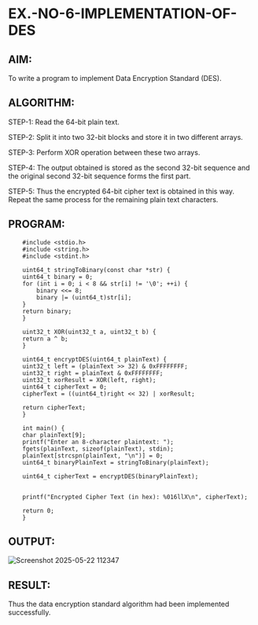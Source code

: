 # EX.-NO-6-IMPLEMENTATION-OF-DES

## AIM:
  To write a program to implement Data Encryption Standard (DES).

## ALGORITHM:

  STEP-1: Read the 64-bit plain text.
  
  STEP-2: Split it into two 32-bit blocks and store it in two different arrays.
  
  STEP-3: Perform XOR operation between these two arrays.
  
  STEP-4: The output obtained is stored as the second 32-bit sequence and the original second 32-bit sequence forms the first part.
  
  STEP-5: Thus the encrypted 64-bit cipher text is obtained in this way. Repeat the same process for the remaining plain text characters.
  
## PROGRAM:
```
    #include <stdio.h>
    #include <string.h>
    #include <stdint.h>

    uint64_t stringToBinary(const char *str) {
    uint64_t binary = 0;
    for (int i = 0; i < 8 && str[i] != '\0'; ++i) {
        binary <<= 8;
        binary |= (uint64_t)str[i];
    }
    return binary;
    }

    uint32_t XOR(uint32_t a, uint32_t b) {
    return a ^ b;
    }

    uint64_t encryptDES(uint64_t plainText) {
    uint32_t left = (plainText >> 32) & 0xFFFFFFFF;
    uint32_t right = plainText & 0xFFFFFFFF;
    uint32_t xorResult = XOR(left, right);
    uint64_t cipherText = 0;
    cipherText = ((uint64_t)right << 32) | xorResult;

    return cipherText;
    }

    int main() {
    char plainText[9];  
    printf("Enter an 8-character plaintext: ");
    fgets(plainText, sizeof(plainText), stdin);
    plainText[strcspn(plainText, "\n")] = 0;  
    uint64_t binaryPlainText = stringToBinary(plainText);

    uint64_t cipherText = encryptDES(binaryPlainText);

  
    printf("Encrypted Cipher Text (in hex): %016llX\n", cipherText);

    return 0;
    }
```
## OUTPUT:

![Screenshot 2025-05-22 112347](https://github.com/user-attachments/assets/d8ceb2d6-6988-4948-8453-d2e3c0586e10)


## RESULT:

  Thus the data encryption standard algorithm had been implemented successfully.
